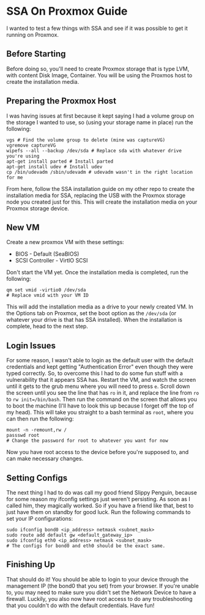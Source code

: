 # SSA On Proxmox Guide
I wanted to test a few things with SSA and see if it was possible to get it running on Proxmox. 

## Before Starting
Before doing so, you'll need to create Proxmox storage that is type LVM, with content Disk Image, Container. You will be using the Proxmos host to create the installation media. 

## Preparing the Proxmox Host
I was having issues at first because it kept saying I had a volume group on the storage I wanted to use, so (using your storage name in place) run the following:
```
vgs # Find the volume group to delete (mine was captureVG)
vgremove captureVG
wipefs --all --backup /dev/sda # Replace sda with whatever drive you're using
apt-get install parted # Install parted
apt-get install udev # Install udev
cp /bin/udevadm /sbin/udevadm # udevadm wasn't in the right location for me
```
From here, follow the SSA installation guide on my other repo to create the installation media for SSA, replacing the USB with the Proxmox storage node you created just for this. This will create the installation media on your Proxmox storage device. 

## New VM
Create a new proxmox VM with these settings:
- BIOS - Default (SeaBIOS)
- SCSI Controller - VirtIO SCSI

Don't start the VM yet. Once the installation media is completed, run the following:
```
qm set vmid -virtio0 /dev/sda
# Replace vmid with your VM ID
```
This will add the installation media as a drive to your newly created VM. In the Options tab on Proxmox, set the boot option as the `/dev/sda` (or whatever your drive is that has SSA installed). When the installation is complete, head to the next step.

## Login Issues
For some reason, I wasn't able to login as the default user with the default credentials and kept getting "Authentication Error" even though they were typed correctly. So, to overcome this I had to do some fun stuff with a vulnerability that it appears SSA has. Restart the VM, and watch the screen until it gets to the grub menu where you will need to press `e`. Scroll down the screen until you see the line that has `ro` in it, and replace the line from `ro` to `rw init=/bin/bash`. Then run the command on the screen that allows you to boot the machine (I'll have to look this up because I forget off the top of my head). This will take you straight to a bash terminal as `root`, where you can then run the following:
```
mount -n -remount,rw /
passswd root
# Change the password for root to whatever you want for now
```
Now you have root access to the device before you're supposed to, and can make necessary changes.

## Setting Configs
The next thing I had to do was call my good friend Slippy Penguin, because for some reason my ifconfig settings just weren't persisting. As soon as I called him, they magically worked. So if you have a friend like that, best to just have them on standby for good luck. Run the following commands to set your IP configurations:
```
sudo ifconfig bond0 <ip_address> netmask <subnet_mask>
sudo route add default gw <default_gateway_ip>
sudo ifconfig eth0 <ip_address> netmask <subnet_mask>
# The configs for bond0 and eth0 should be the exact same.
```

## Finishing Up
That should do it! You should be able to login to your device through the management IP (the bond0 that you set) from your browser. If you're unable to, you may need to make sure you didn't set the Network Device to have a firewall. Luckily, you also now have root access to do any troubleshooting that you couldn't do with the default credentials. Have fun!
